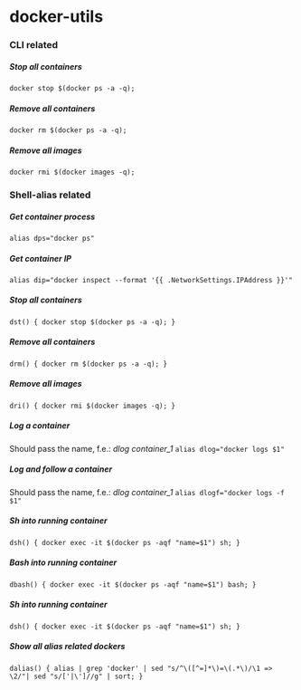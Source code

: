 # docker-utils

### CLI related

##### Stop all containers
```docker stop $(docker ps -a -q);```

##### Remove all containers
```docker rm $(docker ps -a -q);```

##### Remove all images
```docker rmi $(docker images -q);```


### Shell-alias related

##### Get container process
```alias dps="docker ps"```

##### Get container IP
```alias dip="docker inspect --format '{{ .NetworkSettings.IPAddress }}'"```

##### Stop all containers
```dst() { docker stop $(docker ps -a -q); }```

##### Remove all containers
```drm() { docker rm $(docker ps -a -q); }```

##### Remove all images
```dri() { docker rmi $(docker images -q); }```

##### Log a container
Should pass the name, f.e.: *dlog container_1*
```alias dlog="docker logs $1"```

##### Log and follow a container
Should pass the name, f.e.: *dlog container_1*
```alias dlogf="docker logs -f $1"```

##### Sh into running container
```dsh() { docker exec -it $(docker ps -aqf "name=$1") sh; }```

##### Bash into running container
```dbash() { docker exec -it $(docker ps -aqf "name=$1") bash; }```

##### Sh into running container
```dsh() { docker exec -it $(docker ps -aqf "name=$1") sh; }```

##### Show all alias related dockers
```dalias() { alias | grep 'docker' | sed "s/^\([^=]*\)=\(.*\)/\1 => \2/"| sed "s/['|\']//g" | sort; }```

